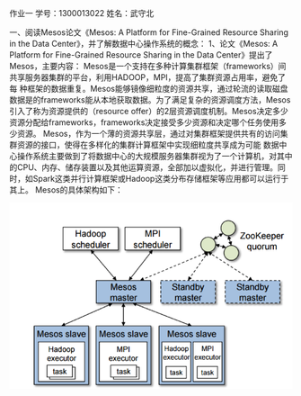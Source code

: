 作业一
学号：1300013022 
姓名：武守北

一、阅读Mesos论文《Mesos: A Platform for Fine-Grained Resource Sharing in the Data Center》，并了解数据中心操作系统的概念：
1、论文《Mesos: A Platform for Fine-Grained Resource Sharing in the Data Center》提出了Mesos，主要内容： Mesos是一个支持在多种计算集群框架（frameworks）间共享服务器集群的平台，利用HADOOP，MPI，提高了集群资源占用率，避免了每 种框架的数据重复。Mesos能够镜像细粒度的资源共享，通过轮流的读取磁盘数据是的frameworks能从本地获取数据。为了满足复杂的资源调度方法，Mesos引入了称为资源提供的（resource offer）的2层资源调度机制。Mesos决定多少资源分配给frameworks，frameworks决定接受多少资源和决定哪个任务使用多少资源。 Mesos，作为一个薄的资源共享层，通过对集群框架提供共有的访问集群资源的接口，使得在多样化的集群计算框架中实现细粒度共享成为可能 数据中心操作系统主要做到了将数据中心的大规模服务器集群视为了一个计算机，对其中的CPU、内存、储存装置以及其他运算资源，全部加以虚拟化，并进行管理。同时，如Spark这类并行计算框架或Hadoop这类分布存储框架等应用都可以运行于其上。 Mesos的具体架构如下：

![1](https://github.com/wushoubei95/OS_practcice/blob/master/HW_01/1.png)
